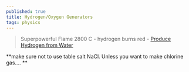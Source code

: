 ```yaml
---
published: true
title: Hydrogen/Oxygen Generators
tags: physics
---
```

> Superpowerful Flame 2800 C - hydrogen burns red - [Produce Hydrogen from Water](https://www.youtube.com/watch?v=oNS8UvrrzYo)

**make sure not to use table salt NaCl. Unless you want to make chlorine gas.... ** 


